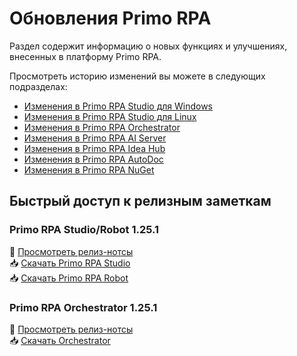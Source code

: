 # Обновления Primo RPA
Раздел содержит информацию о новых функциях и улучшениях, внесенных в платформу Primo RPA.

Просмотреть историю изменений вы можете в следующих подразделах:

* [Изменения в Primo RPA Studio для Windows](https://docs.primo-rpa.ru/primo-rpa/release-notes/studio)
* [Изменения в Primo RPA Studio для Linux](https://docs.primo-rpa.ru/primo-rpa/release-notes/studio-linux)
* [Изменения в Primo RPA Orchestrator](https://docs.primo-rpa.ru/primo-rpa/release-notes/orch)
* [Изменения в Primo RPA AI Server](https://docs.primo-rpa.ru/primo-rpa/release-notes/ai-server)
* [Изменения в Primo RPA Idea Hub](https://docs.primo-rpa.ru/primo-rpa/release-notes/idea-hub)
* [Изменения в Primo RPA AutoDoc](https://docs.primo-rpa.ru/primo-rpa/release-notes/autodoc)
* [Изменения в Primo RPA NuGet](https://docs.primo-rpa.ru/primo-rpa/release-notes/packages)

## Быстрый доступ к релизным заметкам

###  Primo RPA Studio/Robot 1.25.1 
📄 [Просмотреть релиз-нотсы](https://docs.primo-rpa.ru/primo-rpa/release-notes/studio/studio-1.25.1)  
📥 [Скачать Primo RPA Studio](https://disk.primo-rpa.ru/index.php/s/t9BHBjR6PP06Yax?path=%2FRelease%2FStudio)  
📥 [Скачать Primo RPA Robot](https://disk.primo-rpa.ru/index.php/s/t9BHBjR6PP06Yax?path=%2FRelease%2FRobot)

###  Primo RPA Orchestrator 1.25.1 
📄 [Просмотреть релиз-нотсы](https://docs.primo-rpa.ru/primo-rpa/release-notes/orch/orch-1.25.1)  
📥 [Скачать Orchestrator](https://disk.primo-rpa.ru/index.php/s/t9BHBjR6PP06Yax?path=%2FRelease%2FOrchestrator)  

